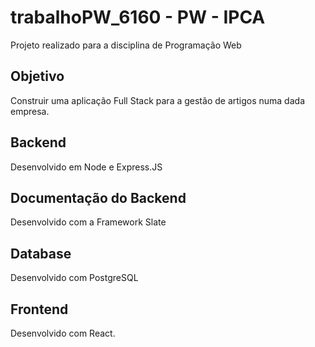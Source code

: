 # trabalhoPW_6160 - PW - IPCA
Projeto realizado para a disciplina de Programação Web

## Objetivo
Construir uma aplicação Full Stack para a gestão de artigos numa dada empresa.

## Backend
Desenvolvido em Node e Express.JS

## Documentação do Backend
Desenvolvido com a Framework Slate

## Database
Desenvolvido com PostgreSQL

## Frontend
Desenvolvido com React.